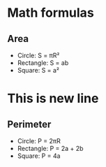 # Math formulas
## Area
- Circle: S = πR²
- Rectangle: S = ab
- Square: S = a²

# This is new line

## Perimeter
- Circle: P = 2πR
- Rectangle: P = 2a + 2b
- Square: P = 4a